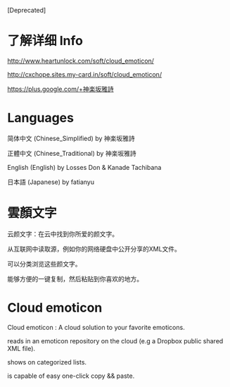 [Deprecated]

了解详细 Info
================

http://www.heartunlock.com/soft/cloud_emoticon/

http://cxchope.sites.my-card.in/soft/cloud_emoticon/

https://plus.google.com/+神楽坂雅詩

Languages
================

简体中文 (Chinese_Simplified) by 神楽坂雅詩

正體中文 (Chinese_Traditional) by 神楽坂雅詩

English (English) by Losses Don & Kanade Tachibana

日本語 (Japanese) by fatianyu

雲顏文字
================

云颜文字：在云中找到你所爱的颜文字。

从互联网中读取源，例如你的网络硬盘中公开分享的XML文件。

可以分类浏览这些颜文字。

能够方便的一键复制，然后粘贴到你喜欢的地方。

Cloud emoticon
================

Cloud emoticon : A cloud solution to your favorite emoticons.

reads in an emoticon repository on the cloud (e.g a Dropbox public shared XML file).

shows on categorized lists.

is capable of easy one-click copy && paste.
